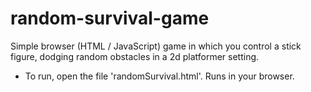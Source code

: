 # random-survival-game
Simple browser (HTML / JavaScript) game in which you control a stick figure, dodging random obstacles in a 2d platformer setting.
 * To run, open the file 'randomSurvival.html'. Runs in your browser.

